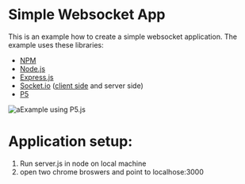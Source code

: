 ﻿
# Simple Websocket App

This is an example how to create a simple websocket application. The example uses these libraries:
-   [NPM](https://www.npmjs.com/get-npm)
-   [Node.js](https://nodejs.org/en/)    
-   [Express.js](https://expressjs.com/)    
-   [Socket.io](https://socket.io/) ([client side](https://github.com/socketio/socket.io-client) and server side)    
-   [P5](https://p5js.org/)

![aExample using P5.js](https://github.com/Crashnorun/Coding_Sketchbook/blob/master/P5/WebSocket_Example_01/Animations/Websockets_01_1.gif)

# Application setup:
1) Run server.js in node on local machine
2) open two chrome broswers and point to localhose:3000
